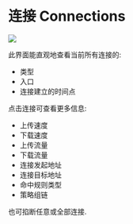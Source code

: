 # 连接 Connections

![](~@imgs/ui-connections2.png)

此界面能直观地查看当前所有连接的:

- 类型
- 入口
- 连接建立的时间点

点击连接可查看更多信息:

- 上传速度
- 下载速度
- 上传流量
- 下载流量
- 连接发起地址
- 连接目标地址
- 命中规则类型
- 策略组链

也可掐断任意或全部连接.
